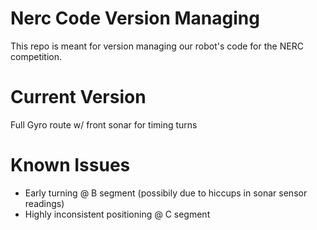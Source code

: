 # Nerc Code Version Managing
This repo is meant for version managing our robot's code for the NERC competition.

# Current Version
Full Gyro route w/ front sonar for timing turns

# Known Issues
- Early turning @ B segment (possibily due to hiccups in sonar sensor readings)
- Highly inconsistent positioning @ C segment
